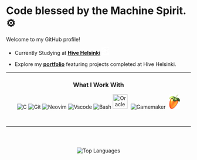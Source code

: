 #  Code blessed by the Machine Spirit. ⚙

Welcome to my GitHub profile!

- Currently Studying at [**Hive Helsinki**](https://www.hive.fi/en) <img src="https://raw.githubusercontent.com/usvapel/usvapel/main/assets/icons/42white.png" alt="42" width="20" height="20"/>

- Explore my [**portfolio**](https://github.com/usvapel/Hive_Helsinki_Projects) featuring projects completed at Hive Helsinki.

---

<div align="center">
  
  ### What I Work With
  
</div>

<p align="center">
  <img src="https://cdn.jsdelivr.net/gh/devicons/devicon@latest/icons/c/c-original.svg" alt="C" width="40" height="40" title="C Language"/>
  <img src="https://cdn.jsdelivr.net/gh/devicons/devicon@latest/icons/git/git-original.svg" alt="Git" width="40" height ="40" title="Git"/>
  <img src="https://cdn.jsdelivr.net/gh/devicons/devicon@latest/icons/neovim/neovim-original.svg" alt="Neovim" width="40" height ="40" title="Neovim Editor"/>
  <img src="https://cdn.jsdelivr.net/gh/devicons/devicon@latest/icons/vscode/vscode-original.svg" alt="Vscode" width="40" height ="40" title="Visual Studio Code"/>
  <img src="https://cdn.jsdelivr.net/gh/devicons/devicon@latest/icons/bash/bash-original.svg" alt="Bash" width="40" height ="40" title="Bash"/>
  <img src="https://upload.wikimedia.org/wikipedia/commons/f/ff/VirtualBox_2024_Logo.svg" width="40" height="40" title="Oracle VirtualBox"/>
  <img src="https://via.placeholder.com/10x40/00000000/00000000" width="1" height="40"/>
  <img src="https://cdn.brandfetch.io/idLXVOChpM/w/180/h/180/theme/light/logo.png?c=1dxbfHSJFAPEGdCLU4o5B" alt="Gamemaker" width="40" height="40" title="Gamemaker Studio 2"/>
  <img src="https://via.placeholder.com/10x40/00000000/00000000" width="1" height="40"/>
  <img src="https://raw.githubusercontent.com/usvapel/usvapel/main/assets/icons/flstudio.png" alt="Fl-studio" width="30" height="40" title="FL Studio"/>
</p>

&nbsp;

---

<!--## Projects

A selection of academic projects focused on C programming, system development, and low-level computing.

### Project Portfolio

| Project | Description | Technologies | Grade |
|--------|-------------|--------------|:-----:|
| [**libft**](https://github.com/usvapel/libft) | Custom standard library in C, implementing memory manipulation, string operations, and utility functions. | C, libc | ![125](https://img.shields.io/badge/125-1?style=plastic)  |
| [**printf**](https://github.com/usvapel/printf) | Recreation of the `printf` function, handling formatted output and variadic arguments. | C, Variadic Functions | ![100](https://img.shields.io/badge/100-1?style=plastic) |
| [**get_next_line**](https://github.com/usvapel/get_next_line) | Line-by-line file reader using buffered input and static memory. | C, File I/O | ![100](https://img.shields.io/badge/100-1?style=plastic) |
| [**Born2BeRoot**](https://github.com/usvapel/born2BeRoot) | System administration project: secure VM setup, user/group policies, and monitoring via UFW and SSH. | Bash, Linux, VirtualBox | ![96](https://img.shields.io/badge/96-1?style=plastic) |
| [**fractol**](https://github.com/usvapel/fract-ol) | Interactive fractal renderer supporting Mandelbrot, Burning Ship and Julia sets with zoom/pan capabilities. | C, MLX42, Graphics Programming | ![125](https://img.shields.io/badge/125-1?style=plastic) |

> **!** &nbsp;&nbsp; *All projects were completed as part of the 42 curriculum. Grades reflect evaluation results.*-

## Projects

Projects completed at 42 School, focusing on C programming, system administration, and graphics.

### Core C Projects

#### [**libft**](https://github.com/usvapel/libft) &nbsp;![Grade: 125](https://img.shields.io/badge/125-1?style=flat-square)
> A custom implementation of key components of the **C** standard library, focusing on memory manipulation functions (such as `memcpy`, `memset`), string handling routines (`strlen`, `strcpy`, `strcmp`), and various utility functions for character processing and data conversion. This implementation provides core functionality often used in **C** programming.  
**Tech:** C, libc

#### [**printf**](https://github.com/usvapel/printf) &nbsp;![Grade: 100](https://img.shields.io/badge/100-1?style=flat-square)
> Recreation of the `printf` function from scratch, supporting formatted output with variadic arguments.
Handles basic conversion specifiers including `%s` (string), `%d` and `%i` (signed integers), `%c` (character), `%x` and `%X` (hexadecimal), `%p` (pointer), `%u` (unsigned integer), and literal `%%`.  
**Tech:** C, Variadic Functions

#### [**get_next_line**](https://github.com/usvapel/get_next_line) &nbsp;![Grade: 100](https://img.shields.io/badge/100-1?style=flat-square)
> A line-by-line file reader using **static** memory allocation.
Reads from a file descriptor and returns one line at a time, preserving leftover data between calls via a static buffer.
The read buffer size is defined at compile-time via **BUFFER_SIZE**, allowing customizable performance and memory usage trade-offs.  
**Tech:** C, File I/O

---

### System & Security

#### [**Born2BeRoot**](https://github.com/usvapel/born2BeRoot) &nbsp;![Grade: 96](https://img.shields.io/badge/96-1?style=flat-square)
> Virtual machine hardening and system administration, including configuration of user and group permissions, firewall rules via **UFW**, and secure **SSH** setup.  
**Tech:** Bash, Linux, VirtualBox

---

### Graphics & Interactivity

#### [**fract-ol**](https://github.com/usvapel/fract-ol) &nbsp;![Grade: 125](https://img.shields.io/badge/125-1?style=flat-square)
> A fractal rendering application supporting the **Mandelbrot**, **Julia**, and **Burning Ship** sets, featuring interactive zooming and panning capabilities.
The program includes dynamic color shifting and displays a secondary **Julia** set visualization that updates in real-time based on the cursor position within the primary **Mandelbrot** or **Burning Ship** fractal.  
**Tech:** C, MLX42, Graphics Programming

---

> **!** &nbsp;&nbsp; *All projects were completed as part of the 42 curriculum. Grades reflect evaluation results.*  -->

<img src="https://via.placeholder.com/10x40/00000000/00000000" width="1" height="40"/>  
  
<div align="center">
  <img src="https://github-readme-stats.vercel.app/api/top-langs/?username=usvapel&layout=compact&theme=radical" alt="Top Languages" />
</div>

<!-- [![trophy](https://github-profile-trophy.vercel.app/?username=usvapel)](https://github.com/ryo-ma/github-profile-trophy) -->
<img src="https://via.placeholder.com/10x40/00000000/00000000" width="1" height="40"/>
